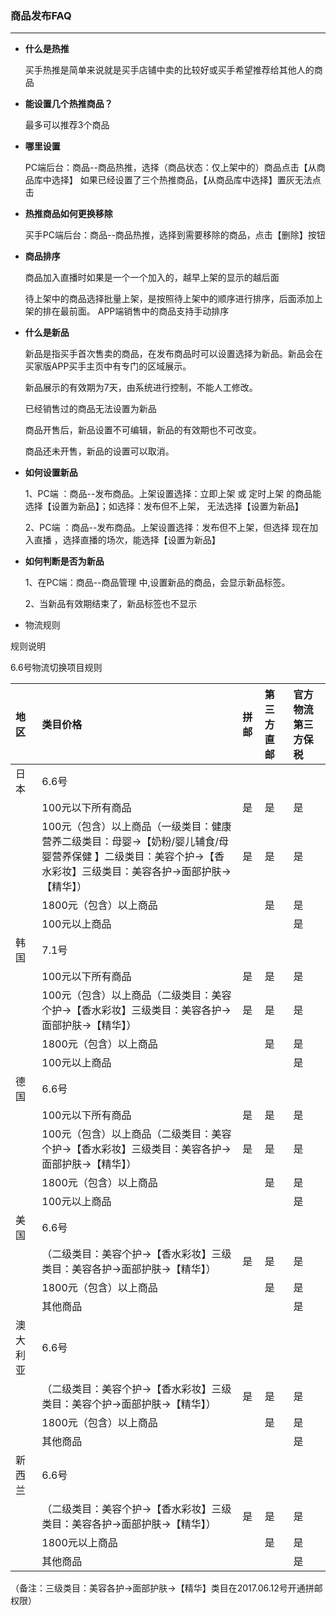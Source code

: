 ### 商品发布FAQ

---

* **什么是热推**

  买手热推是简单来说就是买手店铺中卖的比较好或买手希望推荐给其他人的商品

* **能设置几个热推商品？**

  最多可以推荐3个商品

* **哪里设置**

  PC端后台：商品--商品热推，选择（商品状态：仅上架中的）商品点击【从商品库中选择】 如果已经设置了三个热推商品，【从商品库中选择】置灰无法点击

* **热推商品如何更换移除**

  买手PC端后台：商品--商品热推，选择到需要移除的商品，点击【删除】按钮

* **商品排序**

  商品加入直播时如果是一个一个加入的，越早上架的显示的越后面

  待上架中的商品选择批量上架，是按照待上架中的顺序进行排序，后面添加上架的排在最前面。 APP端销售中的商品支持手动排序

* **什么是新品**

  新品是指买手首次售卖的商品，在发布商品时可以设置选择为新品。新品会在买家版APP买手主页中有专门的区域展示。

  新品展示的有效期为7天，由系统进行控制，不能人工修改。

  已经销售过的商品无法设置为新品

  商品开售后，新品设置不可编辑，新品的有效期也不可改变。

  商品还未开售，新品的设置可以取消。

* **如何设置新品**

  1、PC端 ：商品--发布商品。上架设置选择：立即上架 或 定时上架 的商品能选择【设置为新品】；如选择：发布但不上架， 无法选择【设置为新品】

  2、PC端 ：商品--发布商品。上架设置选择：发布但不上架，但选择 现在加入直播 ，选择直播的场次，能选择【设置为新品】

* **如何判断是否为新品**

  1、在PC端：商品--商品管理 中,设置新品的商品，会显示新品标签。

  2、当新品有效期结束了，新品标签也不显示

* 物流规则

规则说明

6.6号物流切换项目规则

| 地区 | 类目价格 | 拼邮 | 第三方直邮 | 官方物流第三方保税 |
| :--- | :--- | :--- | :--- | :--- |
| 日本 | 6.6号 |  |  |  |
|  | 100元以下所有商品 | 是 | 是 | 是 |
|  | 100元（包含）以上商品（一级类目：健康营养二级类目：母婴-&gt;【奶粉/婴儿辅食/母婴营养保健 】二级类目：美容个护-&gt;【香水彩妆】三级类目：美容各护-&gt;面部护肤-&gt;【精华】） | 是 | 是 | 是 |
|  | 1800元（包含）以上商品 |  | 是 | 是 |
|  | 100元以上商品 |  |  | 是 |
| 韩国 | 7.1号 |  |  |  |
|  | 100元以下所有商品 | 是 | 是 | 是 |
|  | 100元（包含）以上商品（二级类目：美容个护-&gt;【香水彩妆】三级类目：美容各护-&gt;面部护肤-&gt;【精华】） | 是 | 是 | 是 |
|  | 1800元（包含）以上商品 |  | 是 | 是 |
|  | 100元以上商品 |  |  | 是 |
| 德国 | 6.6号 |  |  |  |
|  | 100元以下所有商品 | 是 | 是 | 是 |
|  | 100元（包含）以上商品（二级类目：美容个护-&gt;【香水彩妆】三级类目：美容各护-&gt;面部护肤-&gt;【精华】） | 是 | 是 | 是 |
|  | 1800元（包含）以上商品 |  | 是 | 是 |
|  | 100元以上商品 |  |  | 是 |
| 美国 | 6.6号 |  |  |  |
|  | （二级类目：美容个护-&gt;【香水彩妆】三级类目：美容各护-&gt;面部护肤-&gt;【精华】） | 是 | 是 | 是 |
|  | 1800元（包含）以上商品 |  | 是 | 是 |
|  | 其他商品 |  |  | 是 |
| 澳大利亚 | 6.6号 |  |  |  |
|  | （二级类目：美容个护-&gt;【香水彩妆】三级类目：美容个护-&gt;面部护肤-&gt;【精华】） | 是 | 是 | 是 |
|  | 1800元（包含）以上商品 |  | 是 | 是 |
|  | 其他商品 |  |  | 是 |
| 新西兰 | 6.6号 |  |  |  |
|  | （二级类目：美容个护-&gt;【香水彩妆】三级类目：美容各护-&gt;面部护肤-&gt;【精华】） | 是 | 是 | 是 |
|  | 1800元以上商品 |  | 是 | 是 |
|  | 其他商品 |  |  | 是 |

（备注：三级类目：美容各护-&gt;面部护肤-&gt;【精华】类目在2017.06.12号开通拼邮权限）

